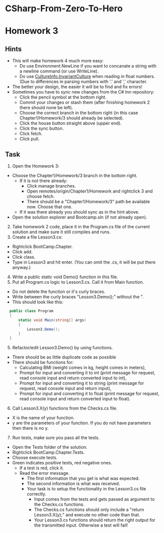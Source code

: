 # CSharp-From-Zero-To-Hero

# Homework 3

## Hints
* This will make homework 4 much more easy:
  * Do use Environment.NewLine if you want to concanate a string with a newline command (or use WriteLine).
  * Do use [CultureInfo.InvariantCulture](https://docs.microsoft.com/de-de/dotnet/api/system.globalization.cultureinfo.invariantculture?view=netcore-3.1) when reading in float numbers. (Due to differences in parsing numbers with '.' and ',' character.
* The better your design, the easier it will be to find and fix errors!
* Sometimes you have to sync new changes from the C# Inn repository:
  * Click the pencil symbol at the bottom right.
  * Commit your changes or stash them (after finishing homework 2 there should none be left).
  * Choose the correct branch in the bottom right (in this case Chapter1/Homework/3 should already be selected).
  * Click the house button straight above (upper end).
  * Click the sync button.
  * Click fetch.
  * Click pull.

## Task
1) Open the Homework 3:
  * Choose the Chapter1/Homework/3 branch in the bottom right.
    * If it is not there already:
      * Click manage branches.
      * Open remotes/origin/Chapter1/Homework and rightclick 3 and choose fetch.
      * There should be a "Chapter1/Homework/3" path be available now. Choose that one.
    * If it was there already you should sync as in the hint above.
  * Open the solution explorer and Bootcamp.sln (if not already open).
2) Take homework 2 code, place it in the Program.cs file of the current solution and make sure it still compiles and runs.
3) Create a file Lesson3.cs:
  * Rightclick BootCamp.Chapter.
  * Click add.
  * Click class.
  * Type in Lesson3 and hit enter. (You can omit the .cs, it will be put there anyway.)
4) Write a public static void Demo() function in this file.
5) Put all Program.cs logic to Lesson3.cs. Call it from Main function.
  * Do not delete the function or it's curly braces.
  * Write between the curly braces "Lesson3.Demo();" without the ".
  * This should look like this:
  ```csharp
    public class Program
    {
        static void Main(string[] args)
        {
            Lesson3.Demo();
        }
    }
  ```
5) Refactor/edit Lesson3.Demo() by using functions.
  * There should be as little duplicate code as possible
  * There should be functions for:
    * Calculating BMI (weight comes in kg, height comes in meters),
    * Prompt for input and converting it to int (print message for request, read console input and return converted input to int), 
    * Prompt for input and converting it to string (print message for request, read console input and return input),
    * Prompt for input and converting it to float (print message for request, read console input and return converted input to float).
6) Call Lesson3.X(y) functions from the Checks.cs file.
  * X is the name of your function.
  * y are the parameters of your function. If you do not have parameters then there is no y.
7) Run tests, make sure you pass all the tests.
  * Open the Tests folder of the solution.
  * Rightclick BootCamp.Chapter.Tests.
  * Choose execute tests.
  * Green indicates positive tests, red negative ones.
    * If a test is red, click it.
    * Read the error message.
      * The first information that you get is what was expected.
      * The second information is what was received.
      * Your task is to setup the functionality in the Lesson3.cs file correctly.
        * Input comes from the tests and gets passed as argument to the Checks.cs functions.
        * The Checks.cs functions should only include a "return Lesson3.X(y);" and execute no other code than that.
        * Your Lesson3.cs functions should return the right output for the transmitted input. Otherwise a test will fail!
